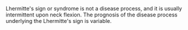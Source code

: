 Lhermitte's sign or syndrome is not a disease process, and it is usually intermittent upon neck flexion. The prognosis of the disease process underlying the Lhermitte's sign is variable.